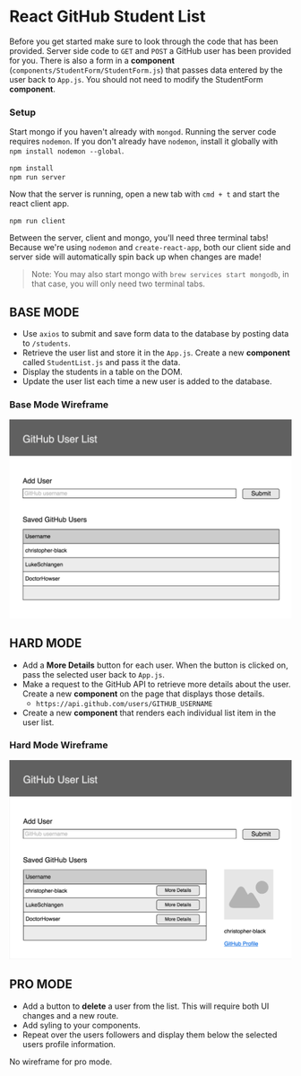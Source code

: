 # React GitHub Student List

Before you get started make sure to look through the code that has been provided. Server side code to `GET` and `POST` a GitHub user has been provided for you. There is also a form in a **component** (`components/StudentForm/StudentForm.js`) that passes data entered by the user back to `App.js`. You should not need to modify the StudentForm **component**.

### Setup

Start mongo if you haven't already with `mongod`. Running the server code requires `nodemon`. If you don't already have `nodemon`, install it globally with `npm install nodemon --global`.

```
npm install
npm run server
```

Now that the server is running, open a new tab with `cmd + t` and start the react client app.

```
npm run client
```

Between the server, client and mongo, you'll need three terminal tabs! Because we're using `nodemon` and `create-react-app`, both our client side and server side will automatically spin back up when changes are made!

> Note: You may also start mongo with `brew services start mongodb`, in that case, you will only need two terminal tabs.

## BASE MODE

- Use `axios` to submit and save form data to the database by posting data to `/students`.
- Retrieve the user list and store it in the `App.js`. Create a new **component** called `StudentList.js` and pass it the data. 
- Display the students in a table on the DOM.
- Update the user list each time a new user is added to the database.

### Base Mode Wireframe

![Base Mode Wireframe](wireframes/base_mode.png)

## HARD MODE

- Add a **More Details** button for each user. When the button is clicked on, pass the selected user back to `App.js`.
- Make a request to the GitHub API to retrieve more details about the user. Create a new **component** on the page that displays those details.
   - `https://api.github.com/users/GITHUB_USERNAME`
- Create a new **component** that renders each individual list item in the user list.

### Hard Mode Wireframe

![Hard Mode Wireframe](wireframes/hard_mode.png)

## PRO MODE

- Add a button to **delete** a user from the list. This will require both UI changes and a new route.
- Add syling to your components.
- Repeat over the users followers and display them below the selected users profile information. 

No wireframe for pro mode.
